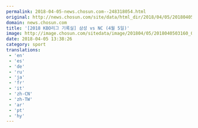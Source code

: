 ```yaml
---
permalink: 2018-04-05-news.chosun.com--248318054.html
original: http://news.chosun.com/site/data/html_dir/2018/04/05/2018040503243.html
domain: news.chosun.com
title: '[2018 KBO리그 기록실] 삼성 vs NC (4월 5일)'
image: http://image.chosun.com/sitedata/image/201804/05/2018040503160_0.jpg
date: 2018-04-05 13:38:26
category: sport
translations: 
 - 'en'
 - 'es'
 - 'de'
 - 'ru'
 - 'ja'
 - 'fr'
 - 'it'
 - 'zh-CN'
 - 'zh-TW'
 - 'ar'
 - 'pt'
 - 'hy'
---
```


